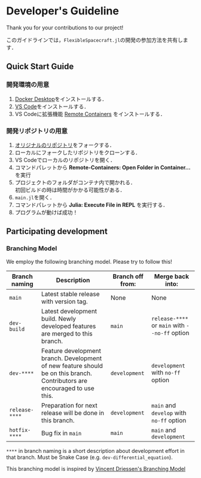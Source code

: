 # Developer's Guideline

Thank you for your contributions to our project!

このガイドラインでは，`FlexibleSpacecraft.jl`の開発の参加方法を共有します．

## Quick Start Guide

### 開発環境の用意

1. [Docker Desktop](https://www.docker.com/products/docker-desktop)をインストールする．
2. [VS Code](https://code.visualstudio.com/)をインストールする．
3. VS Codeに拡張機能 [Remote Containers](https://marketplace.visualstudio.com/items?itemName=ms-vscode-remote.remote-containers) をインストールする．

### 開発リポジトリの用意

1. [オリジナルのリポジトリ](https://github.com/Mizu49/FlexibleSpacecraft.jl)をフォークする．
2. ローカルにフォークしたリポジトリをクローンする．
3. VS Codeでローカルのリポジトリを開く．
4. コマンドパレットから **Remote-Containers: Open Folder in Container...** を実行
5. プロジェクトのフォルダがコンテナ内で開かれる．  
   初回ビルドの時は時間がかかる可能性がある．
6. `main.jl`を開く．
7. コマンドパレットから **Julia: Execute File in REPL** を実行する．
8. プログラムが動けば成功！

## Participating development
### Branching Model

We employ the following branching model. Please try to follow this!

| Branch naming  | Description                                                                                                               | Branch off from: | Merge back into:                               | 
| -------------- | ------------------------------------------------------------------------------------------------------------------------- | ---------------- | ---------------------------------------------- | 
| `main`         | Latest stable release with version tag.                                                                                   | None             | None                                           | 
| `dev-build`    | Latest development build. Newly developed features are merged to this branch.                                             | `main`           | `release-****` or `main` with `--no-ff` option | 
| `dev-****`     | Feature development branch. Development of new feature should be on this branch. Contributors are encouraged to use this. | `development`    | `development` with `no-ff` option              | 
| `release-****` | Preparation for next release will be done in this branch.                                                                 | `development`    | `main` and `develop` with `no-ff` option       | 
| `hotfix-****`  | Bug fix in `main`                                                                                                         | `main`           | `main` and `development`                       |  | 

`****` in branch naming is a short description about development effort in that branch. Must be Snake Case (e.g. `dev-differential_equation`).

This branching model is inspired by [Vincent Driessen's Branching Model](https://nvie.com/posts/a-successful-git-branching-model/)
